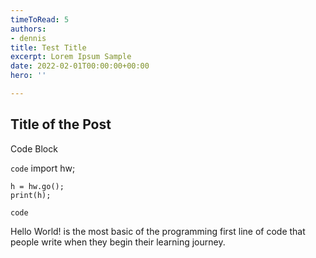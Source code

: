```yaml
---
timeToRead: 5
authors:
- dennis
title: Test Title
excerpt: Lorem Ipsum Sample
date: 2022-02-01T00:00:00+00:00
hero: ''

---
```

## Title of the Post

Code Block

`code`
    import hw;
    
    h = hw.go();
    print(h);
`code`

Hello World! is the most basic of the programming first line of code that people write when they begin their learning journey.